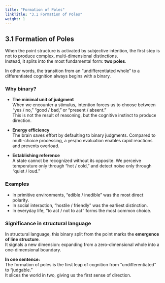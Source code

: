 ```yaml
---
title: "Formation of Poles"
linkTitle: "3.1 Formation of Poles"
weight: 1
---
```


## 3.1 Formation of Poles  

When the point structure is activated by subjective intention, the first step is not to produce complex, multi-dimensional distinctions.  
Instead, it splits into the most fundamental form: **two poles**.  

In other words, the transition from an “undifferentiated whole” to a differentiated cognition always begins with a binary.  

### Why binary?  

- **The minimal unit of judgment**  
  When we encounter a stimulus, intention forces us to choose between “yes / no,” “good / bad,” or “present / absent.”  
  This is not the result of reasoning, but the cognitive instinct to produce direction.  

- **Energy efficiency**  
  The brain saves effort by defaulting to binary judgments. Compared to multi-choice processing, a yes/no evaluation enables rapid reactions and prevents overload.  

- **Establishing reference**  
  A state cannot be recognized without its opposite. We perceive temperature only through “hot / cold,” and detect noise only through “quiet / loud.”  

### Examples  

- In primitive environments, “edible / inedible” was the most direct polarity.  
- In social interaction, “hostile / friendly” was the earliest distinction.  
- In everyday life, “to act / not to act” forms the most common choice.  

### Significance in structural language  

In structural language, this binary split from the point marks the **emergence of line structure**.  
It signals a new dimension: expanding from a zero-dimensional whole into a one-dimensional boundary.  

**In one sentence:**  
The formation of poles is the first leap of cognition from “undifferentiated” to “judgable.”  
It slices the world in two, giving us the first sense of direction.  
